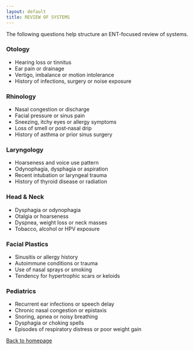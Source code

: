 ```yaml
---
layout: default
title: REVIEW OF SYSTEMS
---
```

<p>
The following questions help structure an ENT-focused review of systems.
</p>
<h3>
Otology
</h3>
<ul>
<li>
Hearing loss or tinnitus
</li>
<li>
Ear pain or drainage
</li>
<li>
Vertigo, imbalance or motion intolerance
</li>
<li>
History of infections, surgery or noise exposure
</li>
</ul>
<h3>
Rhinology
</h3>
<ul>
<li>
Nasal congestion or discharge
</li>
<li>
Facial pressure or sinus pain
</li>
<li>
Sneezing, itchy eyes or allergy symptoms
</li>
<li>
Loss of smell or post‑nasal drip
</li>
<li>
History of asthma or prior sinus surgery
</li>
</ul>
<h3>
Laryngology
</h3>
<ul>
<li>
Hoarseness and voice use pattern
</li>
<li>
Odynophagia, dysphagia or aspiration
</li>
<li>
Recent intubation or laryngeal trauma
</li>
<li>
History of thyroid disease or radiation
</li>
</ul>
<h3>
Head & Neck
</h3>
<ul>
<li>
Dysphagia or odynophagia
</li>
<li>
Otalgia or hoarseness
</li>
<li>
Dyspnea, weight loss or neck masses
</li>
<li>
Tobacco, alcohol or HPV exposure
</li>
</ul>
<h3>
Facial Plastics
</h3>
<ul>
<li>
Sinusitis or allergy history
</li>
<li>
Autoimmune conditions or trauma
</li>
<li>
Use of nasal sprays or smoking
</li>
<li>
Tendency for hypertrophic scars or keloids
</li>
</ul>
<h3>
Pediatrics
</h3>
<ul>
<li>
Recurrent ear infections or speech delay
</li>
<li>
Chronic nasal congestion or epistaxis
</li>
<li>
Snoring, apnea or noisy breathing
</li>
<li>
Dysphagia or choking spells
</li>
<li>
Episodes of respiratory distress or poor weight gain
</li>
</ul>
<p>
<a href="index.html">Back to homepage</a>
</p>
